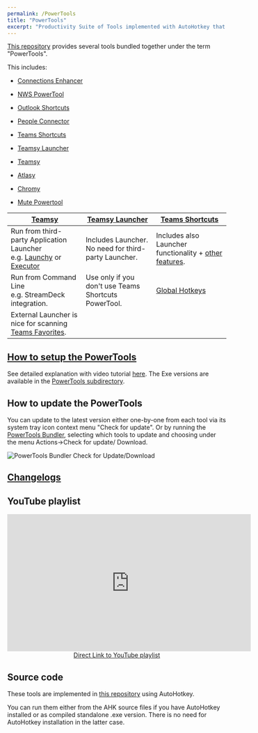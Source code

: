 ```yaml
---
permalink: /PowerTools
title: "PowerTools"
excerpt: "Productivity Suite of Tools implemented with AutoHotkey that empowers e.g. the use of Microsoft Office 365 tools like Microsoft Teams, SharePoint, OneDrive, Atlassian tools like Jira, Confluence, R4J and HCL Connections."
---
```


[This repository](https://github.com/tdalon/ahk) provides several tools bundled together under the term "PowerTools".

This includes:
- [Connections Enhancer](Connections-Enhancer)
- [NWS PowerTool](NWS-PowerTool)
- [Outlook Shortcuts](Outlook-Shortcuts)
- [People Connector](People-Connector)
- [Teams Shortcuts](Teams-Shortcuts)
- [Teamsy Launcher](Teamsy-Launcher)
- [Teamsy](Teamsy)
- [Atlasy](Atlasy)

- [Chromy](Chromy)
- [Mute Powertool](Mute-PowerTool)

| [Teamsy](Teamsy)       | [Teamsy Launcher](Teamsy-Launcher)           | [Teams Shortcuts](Teams-Shortcuts)  |
| ------------- |-------------| -----|
| Run from third-party Application Launcher<br> e.g. [Launchy](http://launchy.net/) or [Executor](http://executor.dk/)      | Includes Launcher. No need for third-party Launcher. | Includes also Launcher functionality + [other features](Teams-Shortcuts#feature-highlights). |
| Run from Command Line <br> e.g. StreamDeck integration.     | Use only if you don't use Teams Shortcuts PowerTool.      |  [Global Hotkeys](Teams-Global-Hotkeys) |
| External Launcher is nice for scanning [Teams Favorites](Teams-Favorites). |       |    |

## [How to setup the PowerTools](PowerTools-Setup)

See detailed explanation with video tutorial [here](PowerTools-Setup).
The Exe versions are available in the [PowerTools subdirectory](https://github.com/tdalon/ahk/tree/main/PowerTools).

## How to update the PowerTools

You can update to the latest version either one-by-one from each tool via its system tray icon context menu "Check for update".
Or by running the [PowerTools Bundler](PowerTools-Bundler), selecting which tools to update and choosing under the menu Actions->Check for update/ Download.

![PowerTools Bundler Check for Update/Download](/ahk/assets/images/powertools_bundler_checkforupdate.png)


## [Changelogs](PowerTools-Changelogs)

## YouTube playlist

<div align="center"><iframe width="560" height="315" src="https://www.youtube.com/embed/videoseries?list=PLUSZfg60tAwLhlYPKTdbSo8biyrZM794o" frameborder="0" allow="accelerometer; autoplay; encrypted-media; gyroscope; picture-in-picture" allowfullscreen></iframe><br><a href="https://www.youtube.com/playlist?list=PLUSZfg60tAwLhlYPKTdbSo8biyrZM794o">Direct Link to YouTube playlist</a></div>

## Source code

These tools are implemented in [this repository](https://github.com/tdalon/ahk) using AutoHotkey.

You can run them either from the AHK source files if you have AutoHotkey installed or as compiled standalone .exe version. There is no need for AutoHotkey installation in the latter case.
